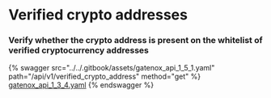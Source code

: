 # Verified crypto addresses

### Verify whether the crypto address is present on the whitelist of verified cryptocurrency addresses

{% swagger src="../../.gitbook/assets/gatenox_api_1_5_1.yaml" path="/api/v1/verified_crypto_address" method="get" %}
[gatenox_api_1_3_4.yaml](../../.gitbook/assets/gatenox_api_1_5_1.yaml)
{% endswagger %}

